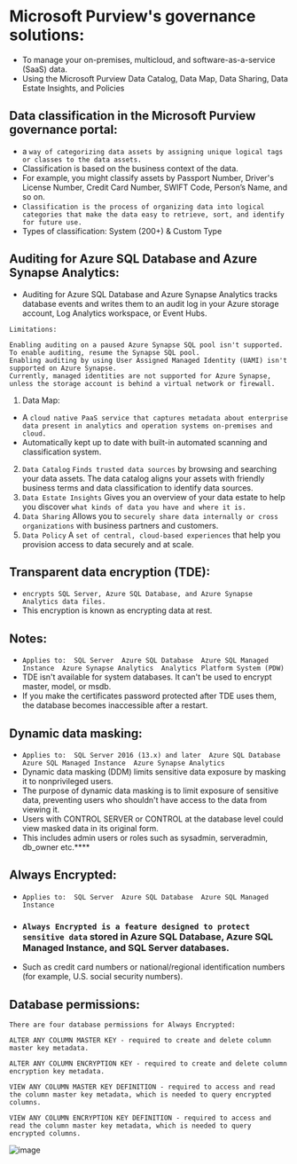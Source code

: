 # Microsoft Purview's governance solutions:
- To manage your on-premises, multicloud, and software-as-a-service (SaaS) data.
- Using the Microsoft Purview Data Catalog, Data Map, Data Sharing, Data Estate Insights, and Policies

## Data classification in the Microsoft Purview governance portal:
- a `way of categorizing data assets by assigning unique logical tags or classes to the data assets.`
- Classification is based on the business context of the data.
- For example, you might classify assets by Passport Number, Driver's License Number, Credit Card Number, SWIFT Code, Person’s Name, and so on.
- `Classification is the process of organizing data into logical categories that make the data easy to retrieve, sort, and identify for future use.`
- Types of classification:  System (200+) & Custom Type

## Auditing for Azure SQL Database and Azure Synapse Analytics: 
- Auditing for Azure SQL Database and Azure Synapse Analytics tracks database events and writes them to an audit log in your Azure storage account, Log Analytics workspace, or Event Hubs.

```
Limitations:

Enabling auditing on a paused Azure Synapse SQL pool isn't supported. To enable auditing, resume the Synapse SQL pool.
Enabling auditing by using User Assigned Managed Identity (UAMI) isn't supported on Azure Synapse.
Currently, managed identities are not supported for Azure Synapse, unless the storage account is behind a virtual network or firewall.
```

1. Data Map:
-  A `cloud native PaaS service that captures metadata about enterprise data present in analytics and operation systems on-premises and cloud.`
-  Automatically kept up to date with built-in automated scanning and classification system.
2. `Data Catalog`	`Finds trusted data sources` by browsing and searching your data assets. The data catalog aligns your assets with friendly business terms and data classification to identify data sources.
3. `Data Estate Insights`	Gives you an overview of your data estate to help you discover `what kinds of data you have and where it is.`
4. `Data Sharing`	Allows you to `securely share data internally or cross organizations` with business partners and customers.
5. `Data Policy`	A `set of central, cloud-based experiences` that help you provision access to data securely and at scale.

## Transparent data encryption (TDE):
- `encrypts SQL Server, Azure SQL Database, and Azure Synapse Analytics data files.`
- This encryption is known as encrypting data at rest.

## Notes:
- `Applies to:  SQL Server  Azure SQL Database  Azure SQL Managed Instance  Azure Synapse Analytics  Analytics Platform System (PDW)`
- TDE isn't available for system databases. It can't be used to encrypt master, model, or msdb.
- If you make the certificates password protected after TDE uses them, the database becomes inaccessible after a restart.

## Dynamic data masking:
- `Applies to:  SQL Server 2016 (13.x) and later  Azure SQL Database  Azure SQL Managed Instance  Azure Synapse Analytics`
- Dynamic data masking (DDM) limits sensitive data exposure by masking it to nonprivileged users.
- The purpose of dynamic data masking is to limit exposure of sensitive data, preventing users who shouldn't have access to the data from viewing it.
- Users with CONTROL SERVER or CONTROL at the database level could view masked data in its original form.
- This includes admin users or roles such as sysadmin, serveradmin, db_owner etc.****


## Always Encrypted:
- `Applies to:  SQL Server  Azure SQL Database  Azure SQL Managed Instance`
- ### `Always Encrypted is a feature designed to protect sensitive data` stored in Azure SQL Database, Azure SQL Managed Instance, and SQL Server databases.
- Such as credit card numbers or national/regional identification numbers (for example, U.S. social security numbers).

## Database permissions:
```
There are four database permissions for Always Encrypted:

ALTER ANY COLUMN MASTER KEY - required to create and delete column master key metadata.

ALTER ANY COLUMN ENCRYPTION KEY - required to create and delete column encryption key metadata.

VIEW ANY COLUMN MASTER KEY DEFINITION - required to access and read the column master key metadata, which is needed to query encrypted columns.

VIEW ANY COLUMN ENCRYPTION KEY DEFINITION - required to access and read the column master key metadata, which is needed to query encrypted columns.
```
![image](https://github.com/IOxCyber/Cloud-Certs/assets/40174034/594835a2-f9b3-4cb8-9155-abe6a6cf488b)

